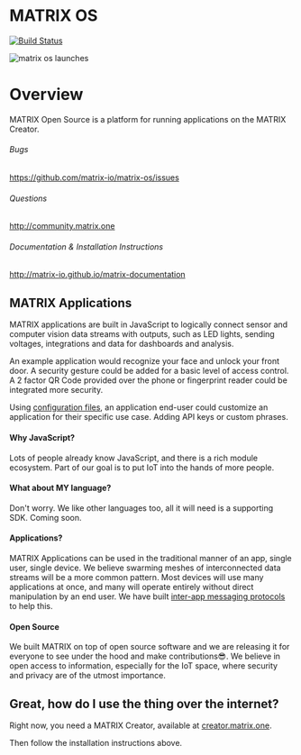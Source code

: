 # MATRIX OS

[![Build Status](https://travis-ci.org/matrix-io/matrix-os.svg?branch=master)](https://travis-ci.org/matrix-io/matrix-os)

![matrix os launches](http://i.makeagif.com/media/5-10-2016/TDceSN.gif)

# Overview
MATRIX Open Source is a platform for running applications on the MATRIX Creator.

###### Bugs
https://github.com/matrix-io/matrix-os/issues

###### Questions
http://community.matrix.one

###### Documentation & Installation Instructions
http://matrix-io.github.io/matrix-documentation

## MATRIX Applications
MATRIX applications are built in JavaScript to logically connect sensor and computer vision data streams with outputs, such as LED lights, sending voltages, integrations and data for dashboards and analysis.

An example application would recognize your face and unlock your front door. A security gesture could be added for a basic level of access control. A 2 factor QR Code provided over the phone or fingerprint reader could be integrated more security.

Using [configuration files](https://matrix-io.github.io/matrix-documentation/Configuration/examples/), an application end-user could customize an application for their specific use case. Adding API keys or custom phrases.

#### Why JavaScript?
Lots of people already know JavaScript, and there is a rich module ecosystem. Part of our goal is to put IoT into the hands of more people.

#### What about MY language?
Don't worry. We like other languages too, all it will need is a supporting SDK. Coming soon.

#### Applications?
 MATRIX Applications can be used in the traditional manner of an app, single user, single device. We believe swarming meshes of interconnected data streams will be a more common pattern. Most devices will use many applications at once, and many will operate entirely without direct manipulation by an end user. We have built [inter-app messaging protocols](https://matrix-io.github.io/matrix-documentation/API/cross-talk) to help this.

#### Open Source
We built MATRIX on top of open source software and we are releasing it for everyone to see under the hood and make contributions😎. We believe in open access to information, especially for the IoT space, where security and privacy are of the utmost importance.

## Great, how do I use the thing over the internet?
Right now, you need a MATRIX Creator, available at [creator.matrix.one]().

Then follow the installation instructions above.
